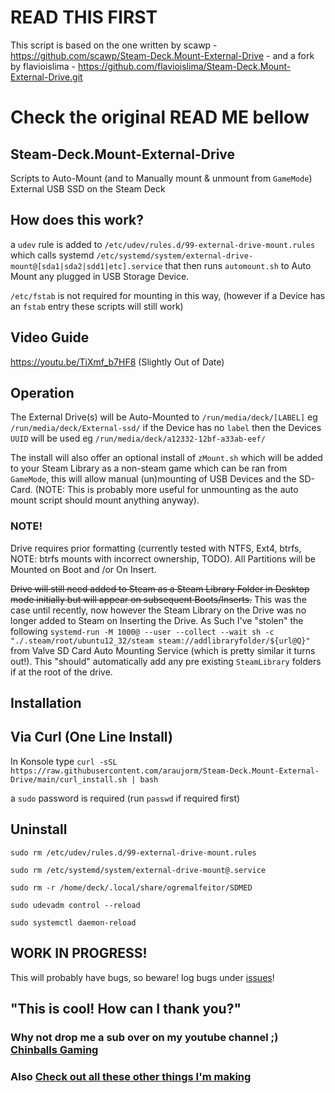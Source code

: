 # READ THIS FIRST
This script is based on the one written by scawp - https://github.com/scawp/Steam-Deck.Mount-External-Drive - and a fork by flavioislima - https://github.com/flavioislima/Steam-Deck.Mount-External-Drive.git

# Check the original READ ME bellow

## Steam-Deck.Mount-External-Drive
Scripts to Auto-Mount (and to Manually mount & unmount from `GameMode`) External USB SSD on the Steam Deck

## How does this work?

a `udev` rule is added to `/etc/udev/rules.d/99-external-drive-mount.rules`
which calls systemd `/etc/systemd/system/external-drive-mount@[sda1|sda2|sdd1|etc].service`
that then runs `automount.sh` to Auto Mount any plugged in USB Storage Device.

`/etc/fstab` is not required for mounting in this way, (however if a Device has an `fstab` entry these scripts will still work)

## Video Guide

https://youtu.be/TiXmf_b7HF8 (Slightly Out of Date)

## Operation

The External Drive(s) will be Auto-Mounted to `/run/media/deck/[LABEL]` eg `/run/media/deck/External-ssd/` if the Device has no `label` then the Devices `UUID` will be used eg `/run/media/deck/a12332-12bf-a33ab-eef/`

The install will also offer an optional install of `zMount.sh` which will be added to your Steam Library as a non-steam game which can be ran from `GameMode`, this will allow manual (un)mounting of USB Devices and the SD-Card. (NOTE: This is probably more useful for unmounting as the auto mount script should mount anything anyway).

### NOTE!

Drive requires prior formatting (currently tested with NTFS, Ext4, btrfs, NOTE: btrfs mounts with incorrect ownership, TODO). All Partitions will be Mounted on Boot and /or On Insert.

~~Drive will still need added to Steam as a Steam Library Folder in Desktop mode initially but will appear on subsequent Boots/Inserts.~~ This was the case until recently, now however the Steam Library on the Drive was no longer added to Steam on Inserting the Drive. As Such I've "stolen" the following `systemd-run -M 1000@ --user --collect --wait sh -c "./.steam/root/ubuntu12_32/steam steam://addlibraryfolder/${url@Q}"` from Valve SD Card Auto Mounting Service (which is pretty similar it turns out!). This "should" automatically add any pre existing `SteamLibrary` folders if at the root of the drive.

## Installation

## Via Curl (One Line Install)

In Konsole type `curl -sSL https://raw.githubusercontent.com/araujorm/Steam-Deck.Mount-External-Drive/main/curl_install.sh | bash`

a `sudo` password is required (run `passwd` if required first)

## Uninstall

`sudo rm /etc/udev/rules.d/99-external-drive-mount.rules`

`sudo rm /etc/systemd/system/external-drive-mount@.service`

`sudo rm -r /home/deck/.local/share/ogremalfeitor/SDMED`

`sudo udevadm control --reload`

`sudo systemctl daemon-reload`

## WORK IN PROGRESS!

This will probably have bugs, so beware! log bugs under [issues](https://github.com/araujorm/Steam-Deck.Mount-External-Drive/issues)!

## "This is cool! How can I thank you?"
### Why not drop me a sub over on my youtube channel ;) [Chinballs Gaming](https://www.youtube.com/chinballsTV?sub_confirmation=1)

### Also [Check out all these other things I'm making](https://github.com/araujorm/Steam-Deck.Tools-List)
